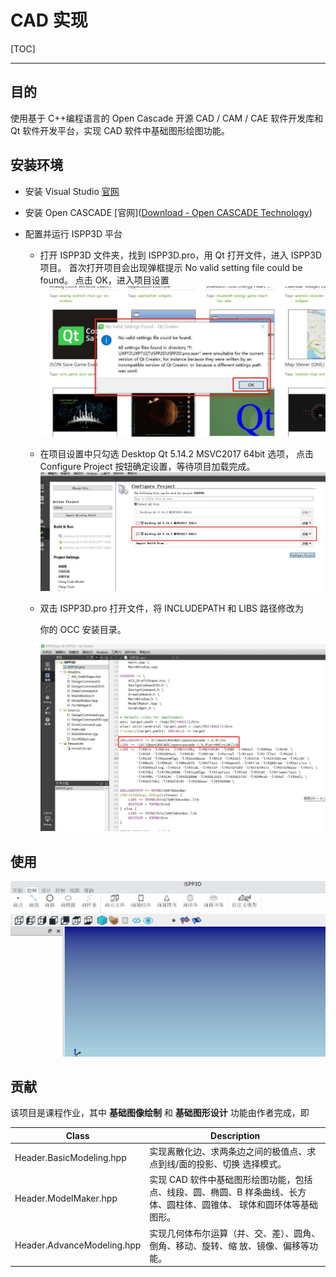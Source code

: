 # CAD 实现

[TOC]

****

## 目的

使用基于 C++编程语言的 Open Cascade 开源 CAD / CAM / CAE 软件开发库和 Qt 软件开发平台，实现 CAD 软件中基础图形绘图功能。



## 安装环境

* 安装 Visual Studio [官网](https://visualstudio.microsoft.com/)

* 安装 Open CASCADE [官网]([Download - Open CASCADE Technology](https://dev.opencascade.org/release))

* 配置并运行 ISPP3D 平台 

  * 打开 ISPP3D 文件夹，找到 ISPP3D.pro，用 Qt 打开文件，进入 ISPP3D 项目。 首次打开项目会出现弹框提示 No valid setting file could be found。 点击 OK，进入项目设置![image](https://github.com/fanfj335/easyCAD/blob/main/icons/image1.png)

  * 在项目设置中只勾选 Desktop Qt 5.14.2 MSVC2017 64bit 选项， 点击 Configure Project 按钮确定设置，等待项目加载完成。 ![image](https://github.com/fanfj335/easyCAD/blob/main/icons/image2.png)

  

  * 双击 ISPP3D.pro 打开文件，将 INCLUDEPATH 和 LIBS 路径修改为 

    你的 OCC 安装目录。

    ![image](https://github.com/fanfj335/easyCAD/blob/main/icons/image3.png)

    

## 使用

![image](https://github.com/fanfj335/easyCAD/blob/main/icons/CAD%20demo.gif)



## 贡献

该项目是课程作业，其中 **基础图像绘制** 和 **基础图形设计** 功能由作者完成，即

| Class                      | Description                                                  |
| -------------------------- | ------------------------------------------------------------ |
| Header.BasicModeling.hpp   | 实现离散化边、求两条边之间的极值点、求点到线/面的投影、切换 选择模式。 |
| Header.ModelMaker.hpp      | 实现 CAD 软件中基础图形绘图功能，包括点、线段、圆、椭圆、B 样条曲线、长方体、圆柱体、圆锥体、 球体和圆环体等基础图形。 |
| Header.AdvanceModeling.hpp | 实现几何体布尔运算（并、交、差）、圆角、倒角、移动、旋转、缩 放、镜像、偏移等功能。 |






